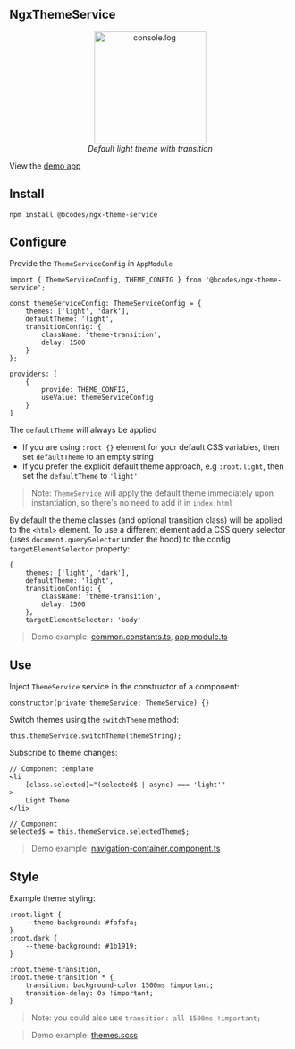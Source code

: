 ## NgxThemeService

<p align="center">
  <img alt="console.log" height="200px" src="https://user-images.githubusercontent.com/15702512/64343540-9c1ab580-cfe4-11e9-8644-9744b15644ea.gif">
  <br>
  <i>Default light theme with transition</i>
</p>

View the [demo app](https://ngx-theme-service.web.app)

## Install

`npm install @bcodes/ngx-theme-service`

## Configure

Provide the `ThemeServiceConfig` in `AppModule`

```
import { ThemeServiceConfig, THEME_CONFIG } from '@bcodes/ngx-theme-service';

const themeServiceConfig: ThemeServiceConfig = {
    themes: ['light', 'dark'],
    defaultTheme: 'light',
    transitionConfig: {
        className: 'theme-transition',
        delay: 1500
    }
};

providers: [
    {
        provide: THEME_CONFIG,
        useValue: themeServiceConfig
    }
]

```

The `defaultTheme` will always be applied

- If you are using `:root {}` element for your default CSS variables, then set `defaultTheme` to an empty string
- If you prefer the explicit default theme approach, e.g `:root.light`, then set the `defaultTheme` to `'light'`

> Note: `ThemeService` will apply the default theme immediately upon instantiation, so there's no need to add it in `index.html`

By default the theme classes (and optional transition class) will be applied to the `<html>` element. To use a different element add a CSS query selector (uses `document.querySelector` under the hood) to the config `targetElementSelector` property: 

```
{
    themes: ['light', 'dark'],
    defaultTheme: 'light',
    transitionConfig: {
        className: 'theme-transition',
        delay: 1500
    },
    targetElementSelector: 'body'
```

> Demo example: [common.constants.ts](https://github.com/briancodes/ngx-theme-service/blob/master/src/app/shared/common.constants.ts#L3), [app.module.ts](https://github.com/briancodes/ngx-theme-service/blob/master/src/app/app.module.ts#L13)

## Use

Inject `ThemeService` service in the constructor of a component: 

```
constructor(private themeService: ThemeService) {}
```

Switch themes using the `switchTheme` method:

```
this.themeService.switchTheme(themeString);
```

Subscribe to theme changes: 

```
// Component template
<li 
    [class.selected]="(selected$ | async) === 'light'"
>
    Light Theme
</li>

// Component
selected$ = this.themeService.selectedTheme$;
```

> Demo example: [navigation-container.component.ts](https://github.com/briancodes/ngx-theme-service/blob/master/src/app/features/nav/containers/navigation-container.component.ts#L60)

## Style

Example theme styling: 

```
:root.light {
    --theme-background: #fafafa;
}
:root.dark {
    --theme-background: #1b1919;
}

:root.theme-transition,
:root.theme-transition * {
    transition: background-color 1500ms !important;
    transition-delay: 0s !important;
}
```

> Note: you could also use `transition: all 1500ms !important;`

> Demo example: [themes.scss](https://github.com/briancodes/ngx-theme-service/blob/master/src/styles/themes.scss)

